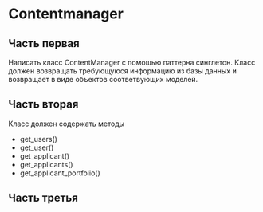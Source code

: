 # Contentmanager

## Часть первая

Написать класс ContentManager с помощью паттерна синглетон. Класс должен возвращать требующуюся информацию из базы данных и возвращает в виде объектов соответвующих моделей. 

## Часть вторая

Класс должен содержать методы 
* get_users()
* get_user()
* get_applicant()
* get_applicants()
* get_applicant_portfolio()
  
## Часть третья 

